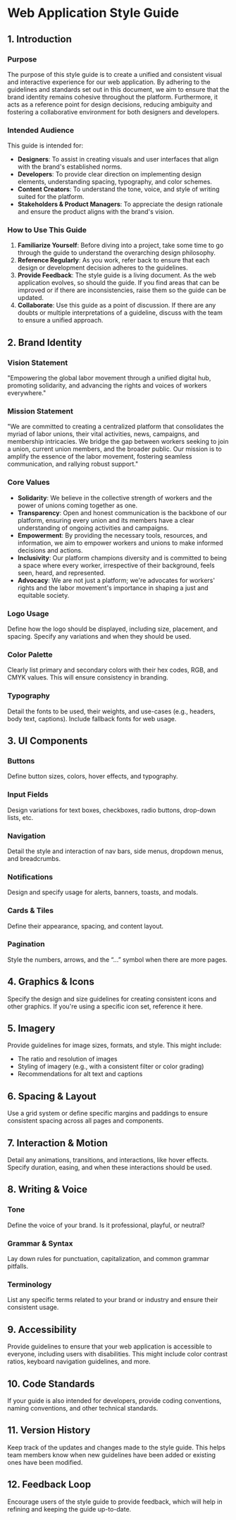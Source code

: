 # Web Application Style Guide

## 1. Introduction

### Purpose

The purpose of this style guide is to create a unified and consistent visual and interactive experience for our web application. By adhering to the guidelines and standards set out in this document, we aim to ensure that the brand identity remains cohesive throughout the platform. Furthermore, it acts as a reference point for design decisions, reducing ambiguity and fostering a collaborative environment for both designers and developers.

### Intended Audience

This guide is intended for:

- **Designers**: To assist in creating visuals and user interfaces that align with the brand's established norms.
- **Developers**: To provide clear direction on implementing design elements, understanding spacing, typography, and color schemes.
- **Content Creators**: To understand the tone, voice, and style of writing suited for the platform.
- **Stakeholders & Product Managers**: To appreciate the design rationale and ensure the product aligns with the brand's vision.

### How to Use This Guide

1. **Familiarize Yourself**: Before diving into a project, take some time to go through the guide to understand the overarching design philosophy.
2. **Reference Regularly**: As you work, refer back to ensure that each design or development decision adheres to the guidelines.
3. **Provide Feedback**: The style guide is a living document. As the web application evolves, so should the guide. If you find areas that can be improved or if there are inconsistencies, raise them so the guide can be updated.
4. **Collaborate**: Use this guide as a point of discussion. If there are any doubts or multiple interpretations of a guideline, discuss with the team to ensure a unified approach.

## 2. Brand Identity

### Vision Statement

"Empowering the global labor movement through a unified digital hub, promoting solidarity, and advancing the rights and voices of workers everywhere."

### Mission Statement

"We are committed to creating a centralized platform that consolidates the myriad of labor unions, their vital activities, news, campaigns, and membership intricacies. We bridge the gap between workers seeking to join a union, current union members, and the broader public. Our mission is to amplify the essence of the labor movement, fostering seamless communication, and rallying robust support."

### Core Values

- **Solidarity**: We believe in the collective strength of workers and the power of unions coming together as one.
- **Transparency**: Open and honest communication is the backbone of our platform, ensuring every union and its members have a clear understanding of ongoing activities and campaigns.
- **Empowerment**: By providing the necessary tools, resources, and information, we aim to empower workers and unions to make informed decisions and actions.
- **Inclusivity**: Our platform champions diversity and is committed to being a space where every worker, irrespective of their background, feels seen, heard, and represented.
- **Advocacy**: We are not just a platform; we're advocates for workers' rights and the labor movement's importance in shaping a just and equitable society.

### Logo Usage

Define how the logo should be displayed, including size, placement, and spacing. Specify any variations and when they should be used.

### Color Palette

Clearly list primary and secondary colors with their hex codes, RGB, and CMYK values. This will ensure consistency in branding.

### Typography

Detail the fonts to be used, their weights, and use-cases (e.g., headers, body text, captions). Include fallback fonts for web usage.

## 3. UI Components

### Buttons

Define button sizes, colors, hover effects, and typography.

### Input Fields

Design variations for text boxes, checkboxes, radio buttons, drop-down lists, etc.

### Navigation

Detail the style and interaction of nav bars, side menus, dropdown menus, and breadcrumbs.

### Notifications

Design and specify usage for alerts, banners, toasts, and modals.

### Cards & Tiles

Define their appearance, spacing, and content layout.

### Pagination

Style the numbers, arrows, and the “...” symbol when there are more pages.

## 4. Graphics & Icons

Specify the design and size guidelines for creating consistent icons and other graphics. If you're using a specific icon set, reference it here.

## 5. Imagery

Provide guidelines for image sizes, formats, and style. This might include:

- The ratio and resolution of images
- Styling of imagery (e.g., with a consistent filter or color grading)
- Recommendations for alt text and captions

## 6. Spacing & Layout

Use a grid system or define specific margins and paddings to ensure consistent spacing across all pages and components.

## 7. Interaction & Motion

Detail any animations, transitions, and interactions, like hover effects. Specify duration, easing, and when these interactions should be used.

## 8. Writing & Voice

### Tone

Define the voice of your brand. Is it professional, playful, or neutral?

### Grammar & Syntax

Lay down rules for punctuation, capitalization, and common grammar pitfalls.

### Terminology

List any specific terms related to your brand or industry and ensure their consistent usage.

## 9. Accessibility

Provide guidelines to ensure that your web application is accessible to everyone, including users with disabilities. This might include color contrast ratios, keyboard navigation guidelines, and more.

## 10. Code Standards

If your guide is also intended for developers, provide coding conventions, naming conventions, and other technical standards.

## 11. Version History

Keep track of the updates and changes made to the style guide. This helps team members know when new guidelines have been added or existing ones have been modified.

## 12. Feedback Loop

Encourage users of the style guide to provide feedback, which will help in refining and keeping the guide up-to-date.
